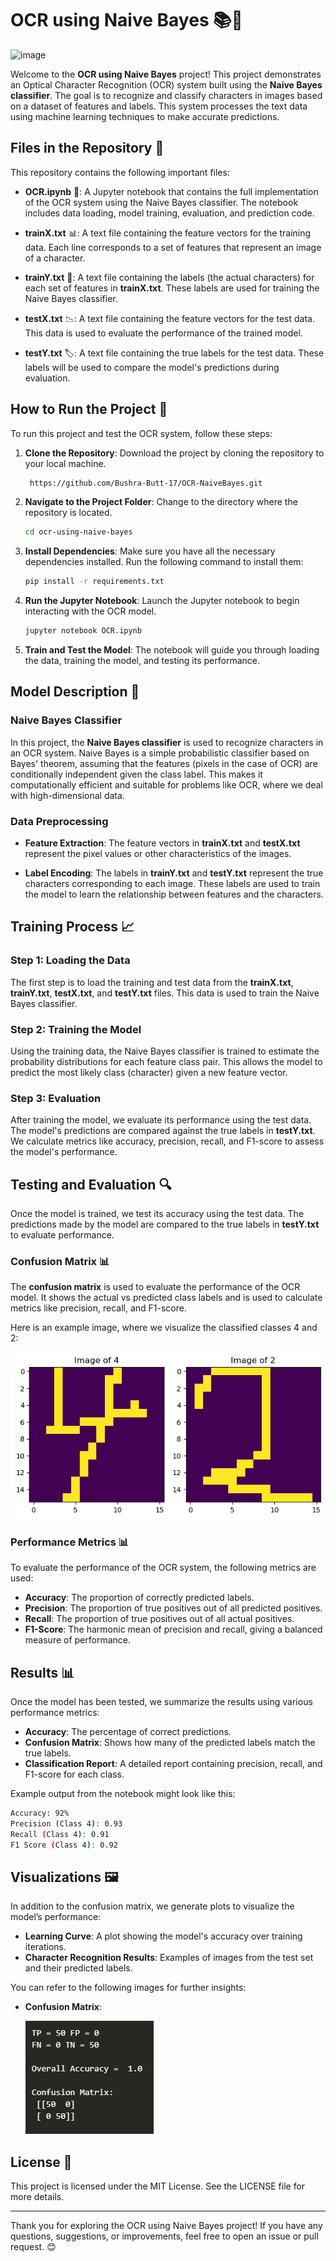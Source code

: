 
# OCR using Naive Bayes 📚🤖

![image](https://github.com/user-attachments/assets/c1a4bb87-fa12-4fcb-932b-fbde3d3a45a2)


Welcome to the **OCR using Naive Bayes** project! This project demonstrates an Optical Character Recognition (OCR) system built using the **Naive Bayes classifier**. The goal is to recognize and classify characters in images based on a dataset of features and labels. This system processes the text data using machine learning techniques to make accurate predictions.



## Files in the Repository 📂

This repository contains the following important files:

- **OCR.ipynb** 📝: A Jupyter notebook that contains the full implementation of the OCR system using the Naive Bayes classifier. The notebook includes data loading, model training, evaluation, and prediction code.
  
- **trainX.txt** 📊: A text file containing the feature vectors for the training data. Each line corresponds to a set of features that represent an image of a character.
  
- **trainY.txt** 🔢: A text file containing the labels (the actual characters) for each set of features in **trainX.txt**. These labels are used for training the Naive Bayes classifier.
  
- **testX.txt** 📉: A text file containing the feature vectors for the test data. This data is used to evaluate the performance of the trained model.
  
- **testY.txt** 🏷️: A text file containing the true labels for the test data. These labels will be used to compare the model's predictions during evaluation.

## How to Run the Project 🚀

To run this project and test the OCR system, follow these steps:

1. **Clone the Repository**: Download the project by cloning the repository to your local machine.
   ```bash
    https://github.com/Bushra-Butt-17/OCR-NaiveBayes.git
   ```

2. **Navigate to the Project Folder**: Change to the directory where the repository is located.
   ```bash
   cd ocr-using-naive-bayes
   ```

3. **Install Dependencies**: Make sure you have all the necessary dependencies installed. Run the following command to install them:
   ```bash
   pip install -r requirements.txt
   ```

4. **Run the Jupyter Notebook**: Launch the Jupyter notebook to begin interacting with the OCR model.
   ```bash
   jupyter notebook OCR.ipynb
   ```

5. **Train and Test the Model**: The notebook will guide you through loading the data, training the model, and testing its performance.

## Model Description 🧠

### Naive Bayes Classifier

In this project, the **Naive Bayes classifier** is used to recognize characters in an OCR system. Naive Bayes is a simple probabilistic classifier based on Bayes' theorem, assuming that the features (pixels in the case of OCR) are conditionally independent given the class label. This makes it computationally efficient and suitable for problems like OCR, where we deal with high-dimensional data.

### Data Preprocessing

- **Feature Extraction**: The feature vectors in **trainX.txt** and **testX.txt** represent the pixel values or other characteristics of the images.
  
- **Label Encoding**: The labels in **trainY.txt** and **testY.txt** represent the true characters corresponding to each image. These labels are used to train the model to learn the relationship between features and the characters.

## Training Process 📈

### Step 1: Loading the Data

The first step is to load the training and test data from the **trainX.txt**, **trainY.txt**, **testX.txt**, and **testY.txt** files. This data is used to train the Naive Bayes classifier.

### Step 2: Training the Model

Using the training data, the Naive Bayes classifier is trained to estimate the probability distributions for each feature class pair. This allows the model to predict the most likely class (character) given a new feature vector.

### Step 3: Evaluation

After training the model, we evaluate its performance using the test data. The model's predictions are compared against the true labels in **testY.txt**. We calculate metrics like accuracy, precision, recall, and F1-score to assess the model's performance.

## Testing and Evaluation 🔍

Once the model is trained, we test its accuracy using the test data. The predictions made by the model are compared to the true labels in **testY.txt** to evaluate performance.

### Confusion Matrix 📊

The **confusion matrix** is used to evaluate the performance of the OCR model. It shows the actual vs predicted class labels and is used to calculate metrics like precision, recall, and F1-score.

Here is an example image, where we visualize the classified classes 4 and 2:

![Images](image-of-classes.png)

### Performance Metrics 📊

To evaluate the performance of the OCR system, the following metrics are used:

- **Accuracy**: The proportion of correctly predicted labels.
- **Precision**: The proportion of true positives out of all predicted positives.
- **Recall**: The proportion of true positives out of all actual positives.
- **F1-Score**: The harmonic mean of precision and recall, giving a balanced measure of performance.

## Results 📊

Once the model has been tested, we summarize the results using various performance metrics:

- **Accuracy**: The percentage of correct predictions.
- **Confusion Matrix**: Shows how many of the predicted labels match the true labels.
- **Classification Report**: A detailed report containing precision, recall, and F1-score for each class.

Example output from the notebook might look like this:

```bash
Accuracy: 92%
Precision (Class 4): 0.93
Recall (Class 4): 0.91
F1 Score (Class 4): 0.92
```

## Visualizations 🖼️

In addition to the confusion matrix, we generate plots to visualize the model’s performance:

- **Learning Curve**: A plot showing the model's accuracy over training iterations.
- **Character Recognition Results**: Examples of images from the test set and their predicted labels.

You can refer to the following images for further insights:

- **Confusion Matrix**:

  ![Confusion_Matrix](Confusion-Matrix.png)

## License 📜

This project is licensed under the MIT License. See the LICENSE file for more details.

---


Thank you for exploring the OCR using Naive Bayes project! If you have any questions, suggestions, or improvements, feel free to open an issue or pull request. 😊
```

